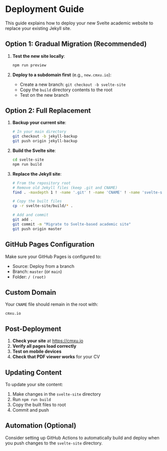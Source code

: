 # Deployment Guide

This guide explains how to deploy your new Svelte academic website to replace your existing Jekyll site.

## Option 1: Gradual Migration (Recommended)

1. **Test the new site locally**:
   ```bash
   npm run preview
   ```

2. **Deploy to a subdomain first** (e.g., `new.cmxu.io`):
   - Create a new branch: `git checkout -b svelte-site`
   - Copy the `build` directory contents to the root
   - Test on the new branch

## Option 2: Full Replacement

1. **Backup your current site**:
   ```bash
   # In your main directory
   git checkout -b jekyll-backup
   git push origin jekyll-backup
   ```

2. **Build the Svelte site**:
   ```bash
   cd svelte-site
   npm run build
   ```

3. **Replace the Jekyll site**:
   ```bash
   # From the repository root
   # Remove old Jekyll files (keep .git and CNAME)
   find . -maxdepth 1 ! -name '.git' ! -name 'CNAME' ! -name 'svelte-site' -exec rm -rf {} +
   
   # Copy the built files
   cp -r svelte-site/build/* .
   
   # Add and commit
   git add .
   git commit -m "Migrate to Svelte-based academic site"
   git push origin master
   ```

## GitHub Pages Configuration

Make sure your GitHub Pages is configured to:
- Source: Deploy from a branch
- Branch: `master` (or `main`)
- Folder: `/ (root)`

## Custom Domain

Your `CNAME` file should remain in the root with:
```
cmxu.io
```

## Post-Deployment

1. **Check your site** at https://cmxu.io
2. **Verify all pages load correctly**
3. **Test on mobile devices**
4. **Check that PDF viewer works** for your CV

## Updating Content

To update your site content:

1. Make changes in the `svelte-site` directory
2. Run `npm run build`
3. Copy the built files to root
4. Commit and push

## Automation (Optional)

Consider setting up GitHub Actions to automatically build and deploy when you push changes to the `svelte-site` directory. 